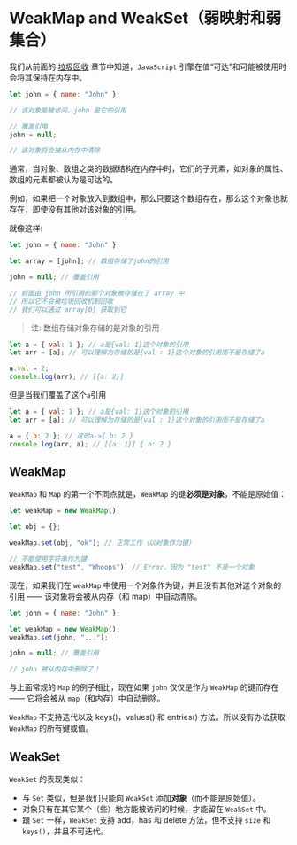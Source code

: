 # WeakMap and WeakSet（弱映射和弱集合）

我们从前面的 [垃圾回收](/src/object/garbage-collection/) 章节中知道，`JavaScript` 引擎在值“可达”和可能被使用时会将其保持在内存中。

```javascript
let john = { name: "John" };

// 该对象能被访问，john 是它的引用

// 覆盖引用
john = null;

// 该对象将会被从内存中清除
```

通常，当对象、数组之类的数据结构在内存中时，它们的子元素，如对象的属性、数组的元素都被认为是可达的。

例如，如果把一个对象放入到数组中，那么只要这个数组存在，那么这个对象也就存在，即使没有其他对该对象的引用。

就像这样:

```javascript
let john = { name: "John" };

let array = [john]; // 数组存储了john的引用

john = null; // 覆盖引用

// 前面由 john 所引用的那个对象被存储在了 array 中
// 所以它不会被垃圾回收机制回收
// 我们可以通过 array[0] 获取到它
```

> 注: 数组存储对象存储的是对象的引用

```js
let a = { val: 1 }; // a是{val: 1}这个对象的引用
let arr = [a]; // 可以理解为存储的是{val : 1}这个对象的引用而不是存储了a

a.val = 2;
console.log(arr); // [{a: 2}]
```

但是当我们覆盖了这个`a`引用

```javascript
let a = { val: 1 }; // a是{val: 1}这个对象的引用
let arr = [a]; // 可以理解为存储的是{val : 1}这个对象的引用而不是存储了a

a = { b: 2 }; // 这时a->{ b: 2 }
console.log(arr, a); // [{a: 1}] { b: 2 }
```

## WeakMap

`WeakMap` 和 `Map` 的第一个不同点就是，`WeakMap` 的键**必须是对象**，不能是原始值：

```js
let weakMap = new WeakMap();

let obj = {};

weakMap.set(obj, "ok"); // 正常工作（以对象作为键）

// 不能使用字符串作为键
weakMap.set("test", "Whoops"); // Error，因为 "test" 不是一个对象
```

现在，如果我们在 `weakMap` 中使用一个对象作为键，并且没有其他对这个对象的引用 —— 该对象将会被从内存（和 map）中自动清除。

```javascript
let john = { name: "John" };

let weakMap = new WeakMap();
weakMap.set(john, "...");

john = null; // 覆盖引用

// john 被从内存中删除了！
```

与上面常规的 `Map` 的例子相比，现在如果 `john` 仅仅是作为 `WeakMap` 的键而存在 —— 它将会被从 `map`（和内存）中自动删除。

`WeakMap` 不支持迭代以及 keys()，values() 和 entries() 方法。所以没有办法获取 `WeakMap` 的所有键或值。

## WeakSet

`WeakSet` 的表现类似：

- 与 `Set` 类似，但是我们只能向 `WeakSet` 添加**对象**（而不能是原始值）。
- 对象只有在其它某个（些）地方能被访问的时候，才能留在 `WeakSet` 中。
- 跟 `Set` 一样，`WeakSet` 支持 add，has 和 delete 方法，但不支持 `size` 和 `keys()`，并且不可迭代。
